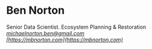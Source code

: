 Ben Norton
============
Senior Data Scientist. 
Ecosystem Planning & Restoration  
*[michaelnorton.ben@gmail.com](michaelnorton.ben@gmail.com)*  
*[https://mbnorton.com](https://mbnorton.com)*
